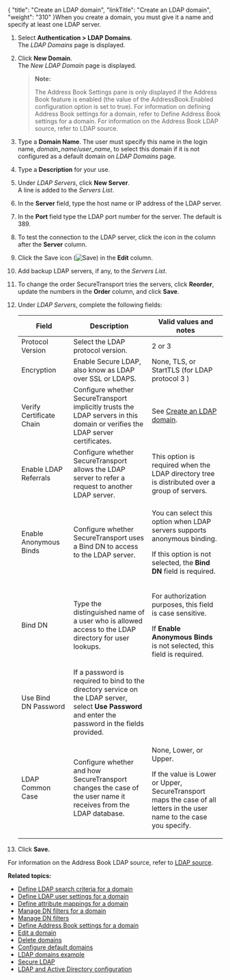 {
    "title": "Create an LDAP domain",
    "linkTitle": "Create an LDAP domain",
    "weight": "310"
}When you create a domain, you must give it a name and specify at least one LDAP server.

1.  Select **Authentication > LDAP Domains**.  
    The *LDAP Domains* page is displayed.

2.  Click **New Domain**.  
    The *New LDAP Domain* page is displayed.  

    > **Note:**
    >
    > The Address Book Settings pane is only displayed if the Address Book feature is enabled (the value of the AddressBook.Enabled configuration option is set to true). For information on defining Address Book settings for a domain, refer to Define Address Book settings for a domain. For information on the Address Book LDAP source, refer to LDAP source.

3.  Type a **Domain Name**. The user must specify this name in the login name, *domain\_name*/*user\_name*, to select this domain if it is not configured as a default domain on *LDAP Domains* page.

4.  Type a **Description** for your use.

5.  Under *LDAP Servers*, click **New Server**.  
    A line is added to the *Servers List*.

6.  In the **Server** field, type the host name or IP address of the LDAP server.

7.  In the **Port** field type the LDAP port number for the server. The default is 389.

8.  To test the connection to the LDAP server, click the icon in the column after the **Server** column.

9.  Click the Save icon (![Save](/Images/SecureTransport/SaveIcon_13x13.png)) in the **Edit** column.

10. Add backup LDAP servers, if any, to the *Servers List*.

11. To change the order <span class="mc-variable axway_variables.Component_Short_Name variable">SecureTransport</span> tries the servers, click **Reorder**, update the numbers in the **Order** column, and click **Save**.

12. Under *LDAP Servers*, complete the following fields:  
    <table>
       <thead>
          <tr>
    <th class="HeadE-Column1-Header1">Field         </th>
    <th class="HeadE-Column1-Header1">Description         </th>
    <th class="HeadD-Column1-Header1">Valid values and notes         </th>
          </tr>
       </thead>
       <tbody>
          <tr>
             <td>Protocol Version         </td>
             <td>Select the LDAP protocol version.         </td>
             <td>2 or 3         </td>
          </tr>
          <tr>
             <td>Encryption         </td>
             <td>Enable Secure LDAP, also know as LDAP over SSL or LDAPS.         </td>
             <td>None, TLS, or StartTLS (for LDAP protocol 3 )         </td>
          </tr>
          <tr>
             <td>Verify Certificate Chain         </td>
             <td>Configure whether <span class="mc-variable axway_variables.Component_Short_Name variable">SecureTransport</span> implicitly trusts the LDAP servers in this domain or verifies the LDAP server certificates.         </td>
             <td>See <a href="#Secure" class="MCXref xref">Create an LDAP domain</a>.         </td>
          </tr>
          <tr>
             <td>Enable LDAP Referrals         </td>
             <td>Configure whether <span class="mc-variable axway_variables.Component_Short_Name variable">SecureTransport</span> allows the LDAP server to refer a request to another LDAP server.         </td>
             <td>This option is required when the LDAP directory tree is distributed over a group of servers.         </td>
          </tr>
          <tr>
             <td>Enable Anonymous Binds         </td>
             <td>Configure whether <span class="mc-variable axway_variables.Component_Short_Name variable">SecureTransport</span> uses a Bind DN to access to the LDAP server.         </td>
             <td><p>You can select this option when LDAP servers supports anonymous binding.</p>
    <p>If this option is not selected, the <strong>Bind DN</strong> field is required.</p>         </td>
          </tr>
          <tr>
             <td>Bind DN         </td>
             <td>Type the distinguished name of a user who is allowed access to the LDAP directory for user lookups.         </td>
             <td><p>For authorization purposes, this field is case sensitive.</p>
    <p>If <strong>Enable Anonymous Binds</strong> is not selected, this field is required.</p>         </td>
          </tr>
          <tr>
             <td>Use Bind DN Password         </td>
             <td>If a password is required to bind to the directory service on the LDAP server, select <strong>Use Password</strong> and enter the password in the fields provided.         </td>
             <td>          </td>
          </tr>
          <tr>
             <td>LDAP Common Case         </td>
             <td><p>Configure whether and how <span class="mc-variable axway_variables.Component_Short_Name variable">SecureTransport</span> changes the case of the user name it receives from the LDAP database.</p>         </td>
             <td><p>None, Lower, or Upper.</p>
    <p>If the value is Lower or Upper, <span class="mc-variable axway_variables.Component_Short_Name variable">SecureTransport</span> maps the case of all letters in the user name to the case you specify.</p>         </td>
          </tr>
       </tbody>
    </table>

13. Click **Save.**

For information on the Address Book LDAP source, refer to <a href="#LDAP" class="MCXref xref">LDAP source</a>.

**Related topics:**

-   <a href="../t_st_define_ldap_search_criteria_for_domain" class="MCXref xref">Define LDAP search criteria for a domain</a>
-   <a href="../t_st_define_ldap_user_settings_for_domain" class="MCXref xref">Define LDAP user settings for a domain</a>
-   <a href="../t_st_define_attribute_mappings_for_domain" class="MCXref xref">Define attribute mappings for a domain</a>
-   <a href="../t_st_manage_dn_filters_for_domain" class="MCXref xref">Manage DN filters for a domain</a>
-   <a href="../t_st_add_dn_filter" class="MCXref xref">Manage DN filters</a>
-   <a href="../t_st_define_ab_settings_for_domain" class="MCXref xref">Define Address Book settings for a domain</a>
-   <a href="../t_st_edit_domain" class="MCXref xref">Edit a domain</a>
-   <a href="../t_st_delete_domains" class="MCXref xref">Delete domains</a>
-   <a href="../t_st_configure_default_domains" class="MCXref xref">Configure default domains</a>
-   <a href="../c_st_ldap_domains_example" class="MCXref xref">LDAP domains example</a>
-   <a href="../c_st_secure_ldap" class="MCXref xref">Secure LDAP</a>
-   <a href="../c_st_ldap_active_directory_configuration" class="MCXref xref">LDAP and Active Directory configuration</a>
